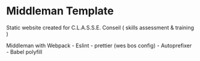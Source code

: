 # Middleman Template

Static website created for C.L.A.S.S.E. Conseil ( skills assessment & training )

Middleman with Webpack - Eslint - prettier (wes bos config) - Autoprefixer - Babel polyfill

